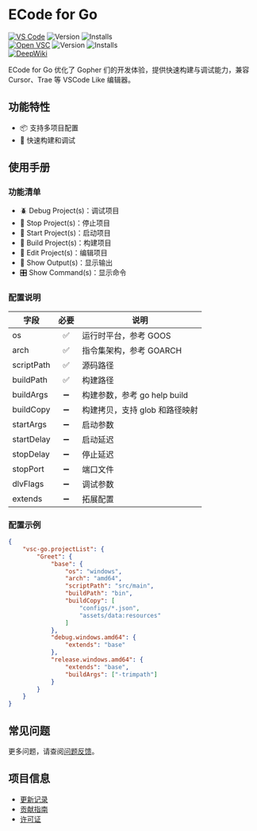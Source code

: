 # ECode for Go

[![VS Code](https://img.shields.io/badge/visual-studio-marketplace)](https://marketplace.visualstudio.com/items?itemName=eframework-org.vsc-go)
![Version](https://img.shields.io/visual-studio-marketplace/v/eframework-org.vsc-go)
![Installs](https://img.shields.io/visual-studio-marketplace/i/eframework-org.vsc-go)  
[![Open VSC](https://img.shields.io/badge/open--vsc-registry-blue)](https://open-vsx.org/extension/eframework-org/vsc-go)
![Version](https://img.shields.io/open-vsx/v/eframework-org/vsc-go)
![Installs](https://img.shields.io/open-vsx/dt/eframework-org/vsc-go)  
[![DeepWiki](https://img.shields.io/badge/DeepWiki-Explore-blue)](https://deepwiki.com/eframework-org/VSC.GO)

ECode for Go 优化了 Gopher 们的开发体验，提供快速构建与调试能力，兼容 Cursor、Trae 等 VSCode Like 编辑器。

## 功能特性

- 📦 支持多项目配置
- 🚀 快速构建和调试

## 使用手册

### 功能清单

- 🪲 Debug Project(s)：调试项目
- 🛑 Stop Project(s)：停止项目
- 🚀 Start Project(s)：启动项目
- 🔨 Build Project(s)：构建项目
- 📝 Edit Project(s)：编辑项目
- 📄 Show Output(s)：显示输出
- 🎛️ Show Command(s)：显示命令

### 配置说明

| 字段 | 必要 | 说明 |
| --- | :---: | --- |
| os | ✅ | 运行时平台，参考 GOOS |
| arch | ✅ | 指令集架构，参考 GOARCH |
| scriptPath | ✅ | 源码路径 |
| buildPath | ✅ | 构建路径 |
| buildArgs | ➖ | 构建参数，参考 go help build |
| buildCopy | ➖ | 构建拷贝，支持 glob 和路径映射 |
| startArgs | ➖ | 启动参数 |
| startDelay | ➖ | 启动延迟 |
| stopDelay | ➖ | 停止延迟 |
| stopPort | ➖ | 端口文件 |
| dlvFlags | ➖ | 调试参数 |
| extends | ➖ | 拓展配置 |

### 配置示例

```json
{
    "vsc-go.projectList": {
        "Greet": {
            "base": {
                "os": "windows",
                "arch": "amd64",
                "scriptPath": "src/main",
                "buildPath": "bin",
                "buildCopy": [
                    "configs/*.json",
                    "assets/data:resources"
                ]
            },
            "debug.windows.amd64": {
                "extends": "base"
            },
            "release.windows.amd64": {
                "extends": "base",
                "buildArgs": ["-trimpath"]
            }
        }
    }
}
```

## 常见问题

更多问题，请查阅[问题反馈](CONTRIBUTING.md#问题反馈)。

## 项目信息

- [更新记录](CHANGELOG.md)
- [贡献指南](CONTRIBUTING.md)
- [许可证](LICENSE)

